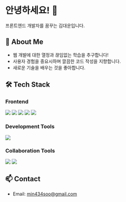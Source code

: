 # 안녕하세요! 👋 
프론트엔드 개발자를 꿈꾸는 김대운입니다.

## 🎯 About Me
- 웹 개발에 대한 열정과 끊임없는 학습을 추구합니다!
- 사용자 경험을 중요시하며 깔끔한 코드 작성을 지향합니다.
- 새로운 기술을 배우는 것을 좋아합니다.

## 🛠 Tech Stack
### Frontend
<div align="left">
  <img src="https://img.shields.io/badge/HTML5-E34F26?style=flat-square&logo=HTML5&logoColor=white"/>
  <img src="https://img.shields.io/badge/CSS3-1572B6?style=flat-square&logo=CSS3&logoColor=white"/>
  <img src="https://img.shields.io/badge/JavaScript-F7DF1E?style=flat-square&logo=JavaScript&logoColor=black"/>
  <img src="https://img.shields.io/badge/React-61DAFB?style=flat-square&logo=React&logoColor=black"/>
  <img src="https://img.shields.io/badge/TypeScript-3178C6?style=flat-square&logo=TypeScript&logoColor=white"/>
</div>

### Development Tools
<div align="left">
  <img src="https://img.shields.io/badge/VSCode-007ACC?style=flat-square&logo=Visual%20Studio%20Code&logoColor=white"/>
</div>

### Collaboration Tools
<div align="left">
  <img src="https://img.shields.io/badge/GitHub-181717?style=flat-square&logo=GitHub&logoColor=white"/>
  <img src="https://img.shields.io/badge/Notion-000000?style=flat-square&logo=Notion&logoColor=white"/>
</div>

## 📫 Contact
- Email: min434soo@gmail.com
